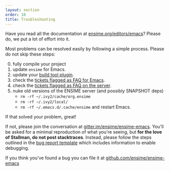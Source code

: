 ```yaml
---
layout: section
order: 10
title: Troubleshooting
---
```


Have you read all the documentation at [ensime.org/editors/emacs](http://ensime.org/editors/emacs)? Please do, we put a lot of effort into it.

Most problems can be resolved easily by following a simple process. Please do not skip these steps:

0. fully compile your project
1. update `ensime` for Emacs.
2. update your [build tool plugin](/build_tools).
3. check the [tickets flagged as FAQ for Emacs](https://github.com/ensime/ensime-emacs/issues?labels=FAQ).
4. check the [tickets flagged as FAQ on the server](https://github.com/ensime/ensime-server/issues?labels=FAQ).
7. nuke old versions of the ENSIME server (and possibly SNAPSHOT deps)
   - `rm -rf ~/.ivy2/cache/org.ensime`
   - `rm -rf ~/.ivy2/local/`
   - `rm -rf ~/.emacs.d/.cache/ensime`
   and restart Emacs.

If that solved your problem, great!

If not, please join the conversation at [gitter.im/ensime/ensime-emacs](https://gitter.im/ensime/ensime-emacs). You'll be asked for a minimal reproduction of what you're seeing, but **for the love of Stallman, do not post stacktraces**. Instead, please follow the steps outlined in the [bug report template](https://github.com/ensime/ensime-emacs/blob/master/.github/ISSUE_TEMPLATE.md) which includes information to enable debugging.

If you think you've found a bug you can file it at [github.com/ensime/ensime-emacs](https://github.com/ensime/ensime-emacs/issues/new)

